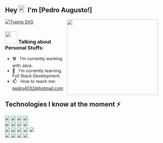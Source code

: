  ## Hey <img src='https://qpluspicture.oss-cn-beijing.aliyuncs.com/6LjjQA/Hi.gif' alt='Hi' width="24"/>  I'm [Pedro Augusto!]

[![Typing SVG](https://readme-typing-svg.herokuapp.com?color=%23B30A0A&lines=+Hi+guys!;+Welcome+to+my+github+profile!;I'm+a+computer+science+student.;My+favorite+language+is+java+%E2%98%95)](https://git.io/typing-svg)
<img align="right" height="250" width="300" alt="" src="https://media.giphy.com/media/SWoSkN6DxTszqIKEqv/giphy.gif">
 
 ### <img src="https://media.giphy.com/media/VgCDAzcKvsR6OM0uWg/giphy.gif" width="40"> Talking about Personal Stuffs:
 
- 🛠 &nbsp; I’m currently working with Java.         
- 🚀 &nbsp; I’m currently learning Full Stack Development.
- 📫 &nbsp; How to reach me: pedro4032@hotmail.com

  
## Technologies I know at the moment ⚡
<p align="left">
  <img src="https://img.shields.io/badge/%20-Java 💛-000000?style=flat-square&logo=Java" /> 
  <img src="https://img.shields.io/badge/%20-Spring Boot-000000?style=flat-square&logo=Spring%20Boot" />
  <img src="https://img.shields.io/badge/%20-Maven-000000?style=flat-square&logo=Apache%20Maven" /> 
  <img src="https://img.shields.io/badge/%20-Gradle-000000?style=flat-square&logo=Gradle" /> <br />
  <img src="https://img.shields.io/badge/%20-MongoDB-000000?style=flat-square&logo=MongoDB" /> 
  <img src="https://img.shields.io/badge/%20-MySQL-000000?style=flat-square&logo=MySQL" /> 
  <img src="https://img.shields.io/badge/PostgreSQL-000000?style=flat-square&logo=postgresql&logoColor=white"/> 
  <img src="https://img.shields.io/badge/SQLite-000000?style=flat-square&logo=sqlite&logoColor=white"/> <br />
  <img src="https://img.shields.io/badge/Docker-000000?style=flat-square&logo=docker&logoColor=white"/>
  <img src="https://img.shields.io/badge/%20-Git-000000?style=flat-square&logo=Git" />
  <img src="https://img.shields.io/badge/%20-HTML5-000000?style=flat-square&logo=HTML5" /> 
  <img src="https://img.shields.io/badge/%20-CSS3-000000?style=flat-square&logo=CSS3" />
  <img src="https://img.shields.io/badge/JavaScript-000000?style=flat-square&logo=javascript&logoColor=yellow" /> <br />
  <img src="https://img.shields.io/badge/%20-Python-000000?style=flat-square&logo=Python" /> 
  <img src="https://img.shields.io/badge/Django-000000?style=flat-square&logo=django&logoColor=white" \>
  <img src="https://img.shields.io/badge/%20-Flask-000000?style=flat-square&logo=Flask" />
  <img src="https://img.shields.io/badge/%20-C++-000000?style=flat-square&logo=C%2B%2B" />
</p>

